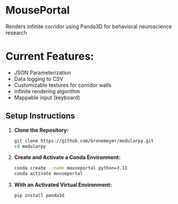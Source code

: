 # MousePortal
 Renders infinite corridor using Panda3D for behavioral neuroscience research

# Current Features:
- JSON Parameterization
- Data logging to CSV
- Customizable textures for corridor walls
- infinite rendering algorithm
- Mappable input (keyboard)

## Setup Instructions

1. **Clone the Repository:**

   ```bash
   git clone https://github.com/Gronemeyer/modularpy.git
   cd modularpy
   ```

2. **Create and Activate a Conda Environment:**

    ```bash
    conda create --name mouseportal python=3.11
    conda activate mouseportal
    ```
3. **With an Activated Virtual Environment:**

    ```bash
    pip install panda3d
    ```
